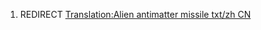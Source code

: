 1.  REDIRECT [Translation:Alien antimatter missile txt/zh
    CN](Translation:Alien_antimatter_missile_txt/zh_CN "wikilink")